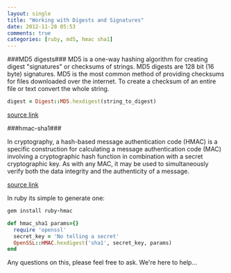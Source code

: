 ```yaml
---
layout: single
title: "Working with Digests and Signatures"
date: 2012-11-28 05:53
comments: true
categories: [ruby, md5, hmac sha1]
---
```


###MD5 digests###
MD5 is a one-way hashing algorithm for creating digest "signatures" or checksums of strings. MD5 digests are 128 bit (16 byte) signatures. MD5 is the most common method of providing checksums for files downloaded over the internet.
To create a checksum of an entire file or text convert the whole string. 


```ruby
digest = Digest::MD5.hexdigest(string_to_digest)
```

[source link](http://www.siaris.net/index.cgi/Programming/LanguageBits/Ruby/MD5.rdoc)

###hmac-sha1###

In cryptography, a hash-based message authentication code (HMAC) is a specific construction for calculating a message authentication code (MAC) involving a cryptographic hash function in combination with a secret cryptographic key. As with any MAC, it may be used to simultaneously verify both the data integrity and the authenticity of a message.

[source link](http://en.wikipedia.org/wiki/Hash-based_message_authentication_code)

In ruby its simple to generate one:

```ruby
gem install ruby-hmac

def hmac_sha1 params={}
  require 'openssl'
  secret_key = 'No telling a secret'
  OpenSSL::HMAC.hexdigest('sha1', secret_key, params)
end
```

Any questions on this, please feel free to ask. We're here to help...
